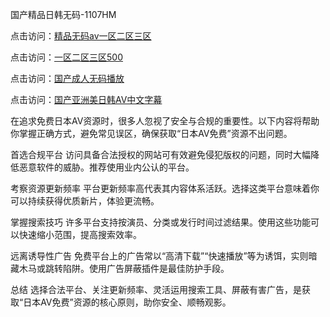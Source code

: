 国产精品日韩无码-1107HM

点击访问：<a href="https://heiliao2dmwwy.pages.dev">精品无码av一区二区三区</a>

点击访问：<a href="https://heiliaoow5kzm.pages.dev">一区二区三区500</a>

点击访问：<a href="https://heiliaoe8ajia.pages.dev">国产成人无码播放</a>

点击访问：<a href="https://heiliaoxwd5i8.pages.dev">国产亚洲美日韩AV中文字幕</a>

在追求免费日本AV资源时，很多人忽视了安全与合规的重要性。以下内容将帮助你掌握正确方式，避免常见误区，确保获取“日本AV免费”资源不出问题。

首选合规平台
访问具备合法授权的网站可有效避免侵犯版权的问题，同时大幅降低恶意软件的威胁。推荐使用业内公认的平台。

考察资源更新频率
平台更新频率高代表其内容体系活跃。选择这类平台意味着你可以持续获得优质新片，体验更流畅。

掌握搜索技巧
许多平台支持按演员、分类或发行时间过滤结果。使用这些功能可以快速缩小范围，提高搜索效率。

远离诱导性广告
免费平台上的广告常以“高清下载”“快速播放”等为诱饵，实则暗藏木马或跳转陷阱。使用广告屏蔽插件是最佳防护手段。

总结
选择合法平台、关注更新频率、灵活运用搜索工具、屏蔽有害广告，是获取“日本AV免费”资源的核心原则，助你安全、顺畅观影。

<span style="display:none;">[Canonical link]( )</span>
